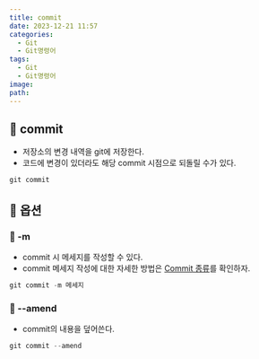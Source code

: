 ```yaml
---
title: commit
date: 2023-12-21 11:57
categories:
  - Git
  - Git명령어
tags:
  - Git
  - Git명령어
image: 
path:
---
```


## 🌈 commit
+ 저장소의 변경 내역을 git에 저장한다.
+ 코드에 변경이 있더라도 해당 commit 시점으로 되돌릴 수가 있다.

```cs
git commit
```

## 🌈 옵션
### 📌 -m
+ commit 시 메세지를 작성할 수 있다.
+ commit 메세지 작성에 대한 자세한 방법은 [Commit 종류](https://sonjh919.github.io/posts/Commit-종류)를 확인하자.
```cs
git commit -m 메세지
```

### 📌 --amend
+ commit의 내용을 덮어쓴다.
```cs
git commit --amend
```
